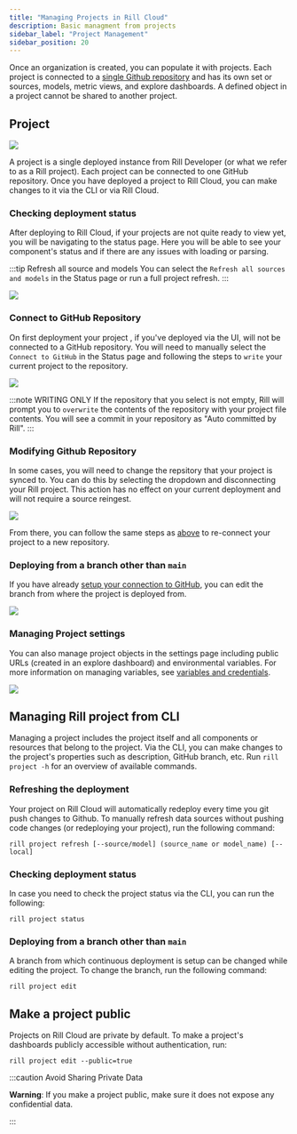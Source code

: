 ```yaml
---
title: "Managing Projects in Rill Cloud"
description: Basic managment from projects 
sidebar_label: "Project Management"
sidebar_position: 20
---
```


Once an organization is created, you can populate it with projects. Each project is connected to a [single Github repository](https://docs.rilldata.com/deploy/deploy-dashboard/#syncing-your-github-repository) and has its own set or sources, models, metric views, and explore dashboards. A defined object in a project cannot be shared to another project. 

## Project

<img src = '/img/manage/project-management/project-view.png' class='rounded-gif' />
<br />


A project is a single deployed instance from Rill Developer (or what we refer to as a Rill project). Each project can be connected to one GitHub repository. Once you have deployed a project to Rill Cloud, you can make changes to it via the CLI or via Rill Cloud.


### Checking deployment status
After deploying to Rill Cloud, if your projects are not quite ready to view yet, you will be navigating to the status page. Here you will be able to see your component's status and if there are any issues with loading or parsing.

:::tip Refresh all source and models
You can select the `Refresh all sources and models` in the Status page or run a full project refresh. 
:::

<img src = '/img/manage/project-management/status.png' class='rounded-gif' />
<br />


### Connect to GitHub Repository 

On first deployment your project , if you've deployed via the UI, will not be connected to a GitHub repository. You will need to manually select the `Connect to GitHub` in the Status page and following the steps to `write` your current project to the repository.

<img src = '/img/deploy/existing-project/select-repo.png' class='rounded-gif' />
<br />


:::note WRITING ONLY
If the repository that you select is not empty, Rill will prompt you to `overwrite` the contents of the repository with your project file contents. You will see a commit in your repository as "Auto committed by Rill".
:::
### Modifying Github Repository

In some cases, you will need to change the repsitory that your project is synced to. You can do this by selecting the dropdown and disconnecting your Rill project. This action has no effect on your current deployment and will not require a source reingest.

<img src = '/img/manage/project-management/disconnect-github.png' class='rounded-gif' />
<br />


From there, you can follow the same steps as [above](#connect-to-github-repository) to re-connect your project to a new repository.


### Deploying from a branch other than `main`
If you have already [setup your connection to GitHub](/deploy/deploy-dashboard/#syncing-your-github-repository), you can edit the branch from where the project is deployed from.

<img src = '/img/manage/project-management/main-branch.png' class='rounded-gif' />
<br />


### Managing Project settings
You can also manage project objects in the settings page including public URLs (created in an explore dashboard) and environmental variables. For more information on managing variables, see [variables and credentials](/manage/project-management/variables-and-credentials).

<img src = '/img/manage/project-management/project-settings.png' class='rounded-gif' />
<br />


## Managing Rill project from CLI
Managing a project includes the project itself and all components or resources that belong to the project. Via the CLI, you can make changes to the project's properties such as description, GitHub branch, etc. Run `rill project -h` for an overview of available commands.

### Refreshing the deployment

Your project on Rill Cloud will automatically redeploy every time you git push changes to Github. To manually refresh data sources without pushing code changes (or redeploying your project), run the following command:

```
rill project refresh [--source/model] (source_name or model_name) [--local]
```


### Checking deployment status

In case you need to check the project status via the CLI, you can run the following:
```
rill project status
```

### Deploying from a branch other than `main`
A branch from which continuous deployment is setup can be changed while editing the project. To change the branch, run the following command:
```
rill project edit
```




## Make a project public

Projects on Rill Cloud are private by default. To make a project's dashboards publicly accessible without authentication, run:
```
rill project edit --public=true
```

:::caution Avoid Sharing Private Data

**Warning**: If you make a project public, make sure it does not expose any confidential data.

:::

